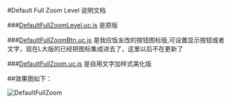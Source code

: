 #Default Full Zoom Level 说明文档

###[DefaultFullZoomLevel.uc.js](https://github.com/defpt/userChromeJs/blob/master/Default%20Full%20Zoom%20Level/DefaultFullZoomLevel.uc.js) 是原版

###[DefaultFullZoomBtn.uc.js](https://github.com/defpt/userChromeJs/blob/master/Default%20Full%20Zoom%20Level/DefaultFullZoomBtn.uc.js) 是我应饭友改的按钮图标版,可设置显示按钮或者文字，现在L大版的已经把图标集成进去了，这里以后不在更新了

###[DefaultFullZoom.uc.js](https://github.com/defpt/userChromeJs/blob/master/Default%20Full%20Zoom%20Level/DefaultFullZoom.uc.js) 是自用文字加样式美化版

##效果图如下：

![DefaultFullZoom](https://github.com/defpt/userChromeJs/blob/master/Default%20Full%20Zoom%20Level/DefaultFullZoom.png?raw=true)